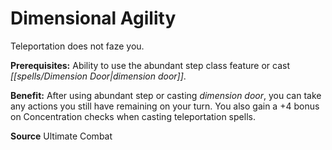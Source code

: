 ﻿---
cssclass: [feats]

---
# Dimensional Agility

Teleportation does not faze you.

**Prerequisites:** Ability to use the abundant step class feature or cast _[[spells/Dimension Door|dimension door]]_.

**Benefit:** After using abundant step or casting _dimension door_, you can take any actions you still have remaining on your turn. You also gain a +4 bonus on Concentration checks when casting teleportation spells.

**Source** Ultimate Combat